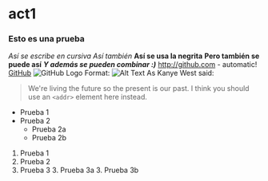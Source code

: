 # act1
### Esto es una prueba 
*Así se escribe en cursiva*
_Así también_
**Así se usa la negrita**
__Pero también se puede así__
*__Y además se pueden combinar :)__*
http://github.com - automatic!
[GitHub](http://github.com)
![GitHub Logo](/images/logo.png)
Format: ![Alt Text](url)
As Kanye West said:

> We're living the future so
> the present is our past.
> I think you should use an
`<addr>` element here instead.
* Prueba 1
* Prueba 2
  * Prueba 2a
  * Prueba 2b
1. Prueba 1
2. Prueba 2
3. Prueba 3
   3. Prueba 3a
   3. Prueba 3b
